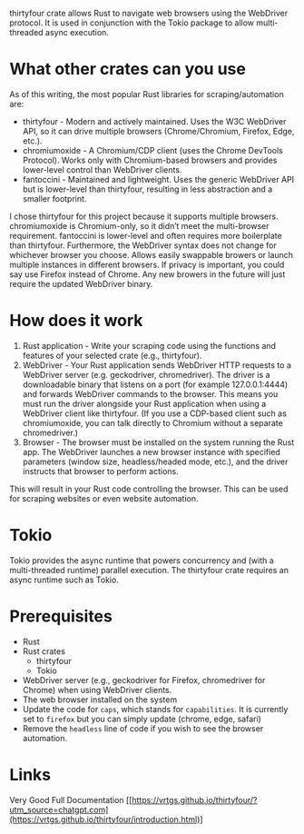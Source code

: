 thirtyfour crate allows Rust to navigate web browsers using the WebDriver protocol. It is used in conjunction with the Tokio package to allow multi-threaded async execution.

# What other crates can you use
As of this writing, the most popular Rust libraries for scraping/automation are:

* thirtyfour - Modern and actively maintained. Uses the W3C WebDriver API, so it can drive multiple browsers (Chrome/Chromium, Firefox, Edge, etc.).
* chromiumoxide - A Chromium/CDP client (uses the Chrome DevTools Protocol). Works only with Chromium-based browsers and provides lower-level control than WebDriver clients.
* fantoccini - Maintained and lightweight. Uses the generic WebDriver API but is lower-level than thirtyfour, resulting in less abstraction and a smaller footprint.
  
I chose thirtyfour for this project because it supports multiple browsers. chromiumoxide is Chromium-only, so it didn’t meet the multi-browser requirement. fantoccini is lower-level and often requires more boilerplate than thirtyfour. Furthermore, the WebDriver syntax does not change for whichever browser you choose. Allows easily swappable browers or launch multiple instances in different browsers. If privacy is important, you could say use Firefox instead of Chrome. Any new browers in the future will just require the updated WebDriver binary.

# How does it work
1. Rust application - Write your scraping code using the functions and features of your selected crate (e.g., thirtyfour).
2. WebDriver - Your Rust application sends WebDriver HTTP requests to a WebDriver server (e.g. geckodriver, chromedriver). The driver is a downloadable binary that listens on a port (for example 127.0.0.1:4444) and forwards WebDriver commands to the browser. This means you must run the driver alongside your Rust application when using a WebDriver client like thirtyfour. (If you use a CDP-based client such as chromiumoxide, you can talk directly to Chromium without a separate chromedriver.)
3. Browser - The browser must be installed on the system running the Rust app. The WebDriver launches a new browser instance with specified parameters (window size, headless/headed mode, etc.), and the driver instructs that browser to perform actions.

This will result in your Rust code controlling the browser. This can be used for scraping websites or even website automation.

# Tokio
Tokio provides the async runtime that powers concurrency and (with a multi-threaded runtime) parallel execution. The thirtyfour crate requires an async runtime such as Tokio.

# Prerequisites
* Rust
* Rust crates
  * thirtyfour
  * Tokio
* WebDriver server (e.g., geckodriver for Firefox, chromedriver for Chrome) when using WebDriver clients.
* The web browser installed on the system
* Update the code for `caps`, which stands for `capabilities`. It is currently set to `firefox` but you can simply update (chrome, edge, safari)
* Remove the `headless` line of code if you wish to see the browser automation. 

# Links
Very Good Full Documentation [[https://vrtgs.github.io/thirtyfour/?utm_source=chatgpt.com](https://vrtgs.github.io/thirtyfour/introduction.html)]
